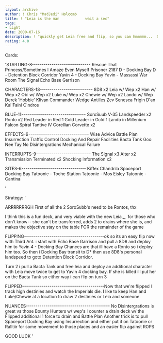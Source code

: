 ```yaml
---
layout: archive
author: ! Chris "MadJedi" Holcomb
title: ! "Leia is the man	         wait a sec"
tags:
- Light
date: 2000-07-16
description: ! "quickly get Leia free and flip, so you can hmmmmm...  SLAUGHTER"
rating: 4.0
---
```

Cards: 

'STARTING-8------------------------------
Rescue That Princess/Sometimes I Amaze Even Myself
Prisoner 2187
D - Docking Bay
D - Detention Block Corridor
Yavin 4 - Docking Bay
Yavin - Massassi War Room
The Signal
Echo Base Garrison

CHARACTERS-18---------------------------
8D8 x2
Leia w/ Wep x2
Han w/ Wep x2
Obi w/ Wep x2
Luke w/ Wep x2
Chewie w/ Wep x2
Lando w/ Wep
Derek 'Hobbie' Klivan
Commander Wedge Antilles
Zev Senesca
Frigin D'an
Kal'Falnl C'ndros

BLUE-11---------------------------------
SoroSuub V-35 Landspeeder x2
Ronto x2
Red Leader in Red 1
Gold Leader in Gold 1
Lando in Millenium Falcon
Spiral
Tantive IV
Corellian Corvette x2

EFFECTS-9-------------------------------
Wise Advice
Battle Plan
Insurrection
Traffic Control
Docking And Repair Facilities
Bacta Tank
Goo Nee Tay
No Disintergrations
Mechanical Failure

INTERRUPTS-9----------------------------
The Signal x3
Alter x2
Transmission Terminated x2
Shocking Information x2

SITES-6---------------------------------
Kiffex
Chandrila
Spaceport Docking Bay
Tatoonie - Toche Station
Tatoonie - Mos Eisley
Tatoonie - Cantina

'

Strategy: '

ARRRRRRRGH First of all the 2 SoroSubb's need to be Rontos, thx

I think this is a fun deck, and very viable with the new Leia,,,, for those who don't know-- she can't be transferred, adds 2 to drains where she is, and makes the objective stay on the table FOR the remainder of the game

FLIPPING-----------------------------------------ok so its an easy flip now with Third Ant.
i start with Echo Base Garrison and pull a 8D8 and deploy him to Yavin 4 - Docking Bay Chances are that ill have a Ronto so i deploy him too. So then i Docking Bay transit to D* then use 8D8's personal landspeed to goto Detention Block Corridor.

Turn 2 i pull a Bacta Tank and free leia and deploy an additional character with Leia move twice to get to Yavin 4 docking bay.
If she is killed ill put her on the Bacta Tank so either way i can flip on turn 3

FLIPPED------------------------------------------Now that we're flipped I track high destinies and watch the Imperials die.  I like to keep Han and Luke/Chewie at a location to draw 2 destinies or Leia and someone.

NUANCES-------------------------------------------
No Disintergrations is great vs those Bounty Hunters w/ wep's
I counter a drain deck w/ the Flipped additional 1 force to drain and Battle Plan
Another trick is to pull Spaceport Docking Bay using Insurrection and either put it on Tatoonie or Ralltiir for some movement to those places and an easier flip against ROPS

GOOD LUCK
'